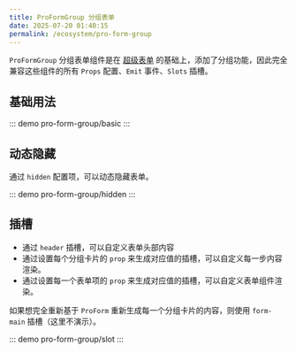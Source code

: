 ```yaml
---
title: ProFormGroup 分组表单
date: 2025-07-20 01:40:15
permalink: /ecosystem/pro-form-group
---
```


`ProFormGroup` 分组表单组件是在 [超级表单](/ecosystem/pro-form/basic) 的基础上，添加了分组功能，因此完全兼容这些组件的所有 `Props` 配置、`Emit` 事件、`Slots` 插槽。

## 基础用法

::: demo
pro-form-group/basic
:::

## 动态隐藏

通过 `hidden` 配置项，可以动态隐藏表单。

::: demo
pro-form-group/hidden
:::

## 插槽

- 通过 `header` 插槽，可以自定义表单头部内容
- 通过设置每个分组卡片的 `prop` 来生成对应值的插槽，可以自定义每一步内容渲染。
- 通过设置每一个表单项的 `prop` 来生成对应值的插槽，可以自定义表单组件渲染。

如果想完全重新基于 `ProForm` 重新生成每一个分组卡片的内容，则使用 `form-main` 插槽（这里不演示）。

::: demo
pro-form-group/slot
:::
